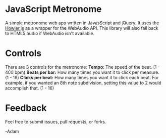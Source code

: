 # JavaScript Metronome

A simple metronome web app written in JavasScript and jQuery. It uses the [Howler.js](https://howlerjs.com/) as a wrapper for the WebAudio API. This library will also fall back to HTML5 audio if WebAudio isn't available.

# Controls
There are 3 controls for the metronome:
**Tempo:** The speed of the beat. (1 - 400 bpm)
**Beats per bar:** How many times you want it to click per measure. (1 - 16)
**Clicks per beat:** How many times you want it to click each beat. For example, if you wanted an 8th note subdivision, setting this value to 2 would accomplish that. (1 - 16)

# Feedback
Feel free to submit issues, pull requests, or forks.

-Adam